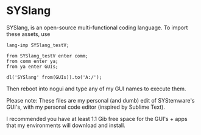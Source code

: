 # SYSlang
SYSlang, is an open-source multi-functional coding language.
To import these assets, use
```
lang-imp SYSlang_testV;

from SYSlang_testV enter comm;
from comm enter ya;
from ya enter GUIs;

dl('SYSlang' from(GUIs)).to('A:/');
```

Then reboot into nogui and type any of my GUI names to execute them.

Please note: These files are my personal (and dumb) edit of SYStemware's GUI's, with my personal code editor (inspired by Sublime Text).

I recommended you have at least 1.1 Gib free space for the GUI's + apps that my environments will download and install.

